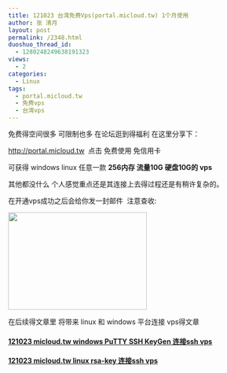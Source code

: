 ```yaml
---
title: 121023 台湾免费Vps(portal.micloud.tw) 1个月使用
author: 张 清月
layout: post
permalink: /2348.html
duoshuo_thread_id:
  - 1280248249638191323
views:
  - 2
categories:
  - Linux
tags:
  - portal.micloud.tw
  - 免费vps
  - 台湾vps
---
```

免费得空间很多 可限制也多 在论坛逛到得福利 在这里分享下：

http://portal.micloud.tw  点击 免费使用 免信用卡

可获得 windows linux 任意一款 **256内存 流量10G 硬盘10G的 vps**

其他都没什么 个人感觉重点还是其连接上去得过程还是有稍许复杂的。

在开通vps成功之后会给你发一封邮件  注意查收:

[<img class="aligncenter size-full wp-image-2349" title="2" src="http://www.80aj.com/wp-content/uploads/2012/10/2.jpg" alt="" width="282" height="198" />][1]

在后续得文章里 将带来 linux 和 windows 平台连接 vps得文章

#### [121023 micloud.tw windows PuTTY SSH KeyGen 连接ssh vps][2]

#### [121023 micloud.tw linux rsa-key 连接ssh vps][3]

&nbsp;

 [1]: http://www.80aj.com/wp-content/uploads/2012/10/2.jpg
 [2]: http://www.80aj.com/2352.html
 [3]: http://www.80aj.com/2350.html